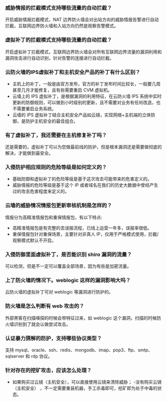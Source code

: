 ### 威胁情报的拦截模式支持哪些流量的自动拦截？	
开启威胁情报拦截模式，NAT 边界防火墙会对出站方向的威胁情报告警进行自动拦截，互联网边界防火墙和入站方向仍然是观察告警模式。

### 虚拟补丁的拦截模式支持哪些流量的自动拦截？	
开启虚拟补丁拦截模式，互联网边界防火墙会对所有互联网边界流量的漏洞利用和漏洞攻击进行自动识别，针对告警的连接进行自动拦截。

### 云防火墙的IPS虚拟补丁和主机安全产品的补丁有什么区别？
- 主机上的补丁，一般是由官方发布，官方的补丁发布时间比较长，一般要几周甚至几月才能修复，且有些需要重启 CVM 虚拟机。
- 云墙上的 IPS 虚拟补丁，是根据漏洞的利用特征，在云防火墙 IPS 系统中实时更新的防御规则，可以做到小时级别的更新，且不需要对业务有任何改造，也不需要重启业务系统。
- 云墙的 IPS 虚拟补丁结合主机安全产品如云镜，实现网络+主机端的立体防御，是防护主机安全的最佳组合。

### 有了虚拟补丁，我还需要在主机修复补丁吗？
还是需要的，虚拟补丁可以为您做最前线的防护，但是根本漏洞还是需要做彻底的解决，才能做到最安全。

### 入侵防护相应规则的危险等级是如何定义的？
- 基础防御和虚拟补丁的危险等级是基于这次攻击可能带来的危害定义的。
- 威胁情报的危险等级是基于这个 IP 或者域名在我们的历史大数据中曾经产生过的攻击危害程度来定义的。

### 云墙的威胁情况情报包更新审核机制是怎样的？
情报分为高精准情报包和重保情报包，有以下特点:
- 高精准情报包是有完整的去误报流程，已线上运营一年多，误报率很低。
- 重保情报包针对重保场景，主要针对非真人 IP，仅用于严格模式使用，拦截/观察模式默认不开启。

### 入侵防御里面虚拟补丁，是否能识别 shiro 漏洞的流量？
可以检测，但是不一定可以覆盖全部场景，因为有些是加密流量。

### 上了防火墙的情况下。weblogic 这样的漏洞影响大吗？
云防火墙的虚拟补丁可对 weblogic 等漏洞进行防护的。

### 防火墙是怎么判断有 web 攻击的？
外部黑客在扫描嗅探的时候会带特征过来，如 weblogic 这个漏洞，扫描的时候防火墙识别到了就会认做尝试攻击。

### 认证暴力猜解的防护，支持哪些协议类型？
支持 mysql、oracle、ssh、redis、mongodb、imap、pop3、ftp、smtp、sqlserver 和 rdp 协议。

### 针对存在的挖矿攻击，应该怎么处理？
- 如果购买过云镜（主机安全），可以直接使用云镜来清除威胁；
-没有购买云镜（主机安全） ，不一定需要重装机器，手工杀毒即可，挖矿即为处于中毒的状态。
